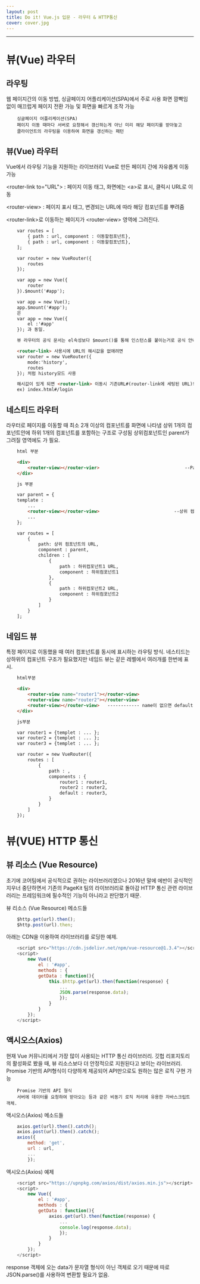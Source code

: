 ```yaml
---
layout: post
title: Do it! Vue.js 입문 - 라우터 & HTTP통신
cover: cover.jpg
---
```


* * *



# 뷰(Vue) 라우터


## 라우팅

웹 페이지간의 이동 방법, 싱글페이지 어플리케이션(SPA)에서 주로 사용
화면 깜빡임 없이 매끄럽게 페이지 전환 가능 및 화면을 빠르게 조작 가능

```
    싱글페이지 어플리케이션(SPA)
    페이지 이동 때마다 서버로 요청해서 갱신하는게 아닌 미리 해당 페이지를 받아놓고 
    클라이언트의 라우팅을 이용하여 화면을 갱신하는 패턴
```

## 뷰(Vue) 라우터

Vue에서 라우팅 기능을 지원하는 라이브러리
Vue로 만든 페이지 간에 자유롭게 이동 가능

<router-link to="URL"\> : 페이지 이동 태그, 화면에는 <a\>로 표시, 클릭시 URL로 이동  

<router-view\>          : 페이지 표시 태그, 변경되는 URL에 따라 해당 컴포넌트를 뿌려줌   

<router-link\>로 이동하는 페이지가 <router-view\> 영역에 그려진다.

```html
    var routes = [
        { path : url, component : 이동할컴포넌트},
        { path : url, component : 이동할컴포넌트},
    ];

    var router = new VueRouter({
        routes
    });

    var app = new Vue({
        router
    }).$mount('#app');

```

```html
    var app = new Vue();
    app.$mount('#app');
    은 
    var app = new Vue({
        el :'#app'
    }); 과 동일.

    뷰 라우터의 공식 문서는 el속성보다 $mount()를 통해 인스턴스를 붙이는거로 공식 안내
```

```html
    <router-link> 사용시에 URL의 해시값을 없애려면
    var router = new VueRouter({
        mode:'history',
        routes
    }); 처럼 history모드 사용

    해시값이 있게 되면 <router-link> 이동시 기존URL#(router-link에 세팅된 URL)의 구조로 나옴
    ex) index.html#/login
```
           
## 네스티드 라우터

라우터로 페이지를 이동할 때 최소 2개 이상의 컴포넌트를 화면에 나타냄
상위 1개의 컴포넌트안에 하위 1개의 컴포넌트를 포함하는 구조로 구성됨
상위컴포넌트인 parent가 그려질 영역에도 <router-view>가 필요.

```html
    html 부분

    <div>
        <router-view></router-vier>                                --Parent가 뿌려질 영역
    </div>

    js 부분

    var parent = {
    template : 
        ...
        <router-view></router-view>                            --상위 컴포넌트에 하위 컴포넌트가 뿌려질 영역 정의
        ...
    };

    var routes = [
        {
            path: 상위 컴포넌트의 URL,
            component : parent,
            children : [
                {
                    path : 하위컴포넌트1 URL,
                    component : 하위컴포넌트1
                },
                {
                    path : 하위컴포넌트2 URL,
                    component : 하위컴포넌트2
                }                      
            ]
        }
    ];

```


## 네임드 뷰

특정 페이지로 이동했을 때 여러 컴포넌트를 동시에 표시하는 라우팅 방식.
네스티드는 상하위의 컴포넌트 구조가 필요했지만 네임드 뷰는 같은 레벨에서 여러개를 한번에 표시.

```html
    html부분

    <div>
        <router-view name="router1"></router-view>
        <router-view name="router2"></router-view>
        <router-view></router-view>   ------------ name이 없으면 default
    </div>

    js부분

    var router1 = {templet : ... };
    var router2 = {templet : ... };
    var router3 = {templet : ... };

    var router = new VueRouter({
        routes : [
            {
                path : ,
                components : {
                    router1 : router1,
                    router2 : router2,
                    default : router3,
                }
            }
        ]
    });
```








# 뷰(VUE) HTTP 통신

## 뷰 리소스 (Vue Resource)

초기에 코어팀에서 공식적으로 권하는 라이브러리였으나 2016년 말에 에반이 공식적인 지우너 중단하면서 기존의 PageKit 팀의 라이브러리로 돌아감
HTTP 통신 관련 라이브러리는 프레임워크에 필수적인 기능이 아니라고 판단했기 때문.


뷰 리소스 (Vue Resource) 메소드들

```js
    $http.get(url).then();
    $http.post(url).then;

```  

아래는 CDN을 이용하여 라이브러리를 로딩한 예제.
```js
    <script src="https://cdn.jsdelivr.net/npm/vue-resource@1.3.4"></script>
    <script>
        new Vue({
            el : '#app',
            methods : {
            getData : function(){
                this.$http.get(url).then(function(response) {
                    ...
                    JSON.parse(response.data);
                    });
                }
            }
        });
    </script>
```  

## 액시오스(Axios)

현재 Vue 커뮤니티에서 가장 많이 사용되는 HTTP 통신 라이브러리.
깃헙 리포지토리의 활성화로 봤을 때, 뷰 리소스보다 더 안정적으로 지원된다고 보이는 라이브러리.
Promise 기반의 API형식이 다양하게 제공되어 API만으로도 원하는 많은 로직 구현 가능

```
    Promise 기반의 API 형식
    서버에 데이터를 요청하여 받아오는 등과 같은 비동기 로직 처리에 유용한 자바스크립트 객체.
```  

액시오스(Axios) 메소드들  

```js
    axios.get(url).then().catch();
    axios.post(url).then().catch();
    axios({
        method: 'get',
        url : url,
        ...
        });

```  

액시오스(Axios) 예제  

```js
    <script src="https://upnpkg.com/axios/dist/axios.min.js"></script>
    <script>
        new Vue({
            el : '#app',
            methods : {
            getData : function(){
                axios.get(url).then(function(response) {
                    ...
                    console.log(response.data);
                    });
                }
            }
        });
    </script>
```  

response 객체에 오는 data가 문자열 형식이 아닌 객체로 오기 때문에 따로 JSON.parse()를 사용하여 변환할 필요가 없음.